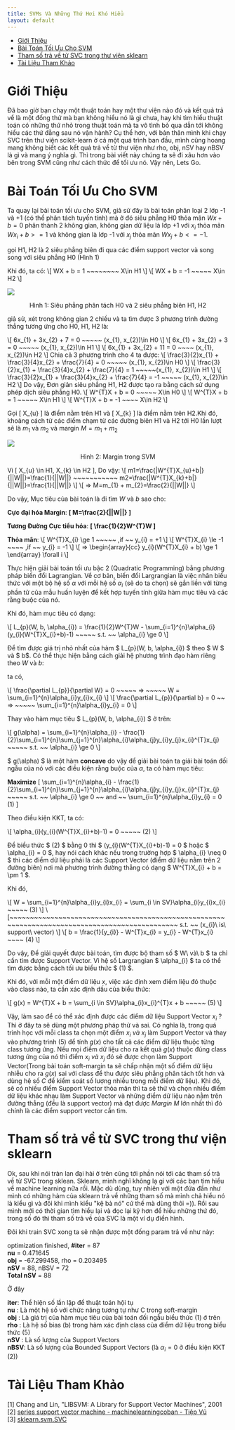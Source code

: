 ```yaml
---
title: SVMs Và Những Thứ Hơi Khó Hiểu
layout: default
---
```


<style>
.singleImg {
    display: block;
    margin-left: auto;
    margin-right: auto;
}
.textSingleImg {
    text-align: center;
}
</style>


<!-- @import "[TOC]" {cmd="toc" depthFrom=1 depthTo=6 orderedList=false} -->

<!-- code_chunk_output -->

- [Giới Thiệu](#giới-thiệu)
- [Bài Toán Tối Ưu Cho SVM](#bài-toán-tối-ưu-cho-svm)
- [Tham số trả về từ SVC trong thư viện sklearn](#tham-số-trả-về-từ-svc-trong-thư-viện-sklearn)
- [Tài Liệu Tham Khảo](#tài-liệu-tham-khảo)

<!-- /code_chunk_output -->


# Giới Thiệu
Đã bao giờ bạn chạy một thuật toán hay một thư viện nào đó và kết quả trả về là một đống thứ mà bạn không hiểu nó là gì chưa, hay khi tìm hiểu thuật toán có những thứ nhỏ trong thuật toán mà ta vô tình bỏ qua dẫn tới không hiểu các thứ đằng sau nó vận hành? Cụ thể hơn, với bản thân mình khi chạy SVC trên thư viện scikit-learn ở cả một quá trình ban đầu, mình cũng hoang mang không biết các kết quả trả về từ thư viện như rho, obj, nSV hay nBSV là gì và mang ý nghĩa gì. Thì trong bài viết này chúng ta sẽ đi xâu hơn vào bên trong SVM cũng như cách thức để tối ưu nó. Vậy nên, Lets Go.

# Bài Toán Tối Ưu Cho SVM

Ta quay lại bài toán tối ưu cho SVM, giả sử đây là bài toán phân loại 2 lớp -1 và +1 (có thể phân tách tuyến tính) mà ở đó siêu phẳng H0 thỏa mãn $Wx + b = 0$ phân thành 2 không gian, không gian dữ liệu là lớp +1 với $x_{i}$ thỏa mãn $Wx_{i} + b >= 1$ và không gian là lớp -1 với $x_{j}$ thỏa mãn $Wx_{j} + b <= -1$.

gọi H1, H2 là 2 siêu phẳng biên đi qua các điểm support vector và song song với siêu phẳng H0 (Hình 1)

Khi đó, ta có:
\\[ WX + b = 1 ~~~~~~~~ X\in H1 \\]
\\[ WX + b = -1 ~~~~~ X\in H2 \\]

<img class="singleImg" src="../../Data/Pictures/Svm/13.png">
<p class="textSingleImg">Hình 1: Siêu phẳng phân tách H0 và 2 siêu phẳng biên H1, H2 </p>

giả sử, xét trong không gian 2 chiều và ta tìm được 3 phương trình đường thẳng tương ứng cho H0, H1, H2 là:

\\[ 6x_{1} + 3x_{2} + 7 = 0 ~~~~~ (x_{1}, x_{2})\in H0 \\]
\\[ 6x_{1} + 3x_{2} + 3 = 0 ~~~~~ (x_{1}, x_{2})\in H1 \\]
\\[ 6x_{1} + 3x_{2} + 11 = 0 ~~~~ (x_{1}, x_{2})\in H2 \\]
Chia cả 3 phương trình cho 4 ta được:
\\[ \frac{3}{2}x_{1} + \frac{3}{4}x_{2} + \frac{7}{4} = 0 ~~~~~ (x_{1}, x_{2})\in H0 \\]
\\[ \frac{3}{2}x_{1} + \frac{3}{4}x_{2} + \frac{7}{4} = 1 ~~~~~(x_{1}, x_{2})\in H1 \\]
\\[ \frac{3}{2}x_{1} + \frac{3}{4}x_{2} + \frac{7}{4} = -1 ~~~~~ (x_{1}, x_{2})\in H2   \\]
Do vậy, Đơn giản siêu phẳng H1, H2 được tạo ra bằng cách sử dụng phép dịch siêu phẳng H0.
\\[  W^{T}X + b = 0 ~~~~~ X\in H0 \\]
\\[ W^{T}X + b = 1 ~~~~~ X\in H1 \\]
\\[ W^{T}X + b = -1 ~~~~ X\in H2 \\]

Gọi \[ X_{u} \] là điểm nằm trên H1 và \[ X_{k} \] là điểm nằm trên H2.Khi đó, khoảng cách từ các điểm chạm từ các đường biên H1 và H2 tới H0 lần lượt sẽ là $m_{1}$ và $m_{2}$ và margin $M = m_{1} + m_{2}$

<img class="singleImg" src="../../Data/Pictures/Svm/15.png">
<p class="textSingleImg">Hình 2: Margin trong SVM</p>

Vì \[ X_{u} \in H1, X_{k} \in H2 \], Do vậy:
\\[  m1=\frac{|W^{T}X_{u}+b|}{||W||}=\frac{1}{||W||} ~~~~~~~~~~~ m2=\frac{|W^{T}X_{k}+b|}{||W||}=\frac{1}{||W||}  \\]
\\[ => M=m_{1} + m_{2}=\frac{2}{||W||} \\]

Do vậy, Mục tiêu của bài toán là đi tìm $W$ và $b$ sao cho:

**Cực đại hóa Margin**: **\[ M=\frac{2}{\|\|W\|\|} \]**

**Tương Đường Cực tiểu hóa**: **\[ \frac{1}{2}W^{T}W \]**

**Thỏa mãn**:
\\[ W^{T}X_{i} \ge 1 ~~~~~ ,if ~~ y_{i} = +1 \\]
\\[ W^{T}X_{i} \le -1 ~~~~ ,if ~~ y_{i} = -1 \\]
\\[ => \begin{array}{cc} y_{i}(W^{T}X_{i} + b) \ge 1 \end{array} \forall i \\]

Thực hiện giải bài toán tối ưu bậc 2 (Quadratic Programming) bằng phương pháp biến đổi Lagrangian. Về cơ bản, biến đổi Largrangian là việc nhân biểu thức với một bộ hệ số $\alpha$ với mỗi hệ số $\alpha_{i}$ (sẽ do ta chọn) sẽ gắn liền với từng phần tử của mẫu huấn luyện để kết hợp tuyến tính giữa hàm mục tiêu và các rằng buộc của nó.

Khi đó, hàm mục tiêu có dạng:

\\[  L_{p}(W, b, \alpha_{i}) = \frac{1}{2}W^{T}W - \sum_{i=1}^{n}\alpha_{i}(y_{i}(W^{T}X_{i}+b)-1) ~~~~~ s.t. ~~ \alpha_{i} \ge 0  \\]

Để tìm được giá trị nhỏ nhất của hàm $ L_{p}(W, b, \alpha_{i}) $ theo $ W $ và $ b$. Có thể thực hiện bằng cách giải hệ phương trình đạo hàm riêng theo $W$ và $b$:

ta có,

\\[ \frac{\partial L_{p}}{\partial W} = 0 ~~~~~ => ~~~~~ W = \sum_{i=1}^{n}\alpha_{i}y_{i}x_{i} \\]
\\[ \frac{\partial L_{p}}{\partial b} = 0 ~~ => ~~~~~ \sum_{i=1}^{n}\alpha_{i}y_{i} = 0  \\]

Thay vào hàm mục tiêu $ L_{p}(W, b, \alpha_{i}) $ ở trên:

\\[ g(\alpha) = \sum_{i=1}^{n}\alpha_{i} - \frac{1}{2}\sum_{i=1}^{n}\sum_{j=1}^{n}\alpha_{i}\alpha_{j}y_{i}y_{j}x_{i}^{T}x_{j} ~~~~~ s.t. ~~ \alpha_{i} \ge 0  \\]

$ g(\alpha) $ là một hàm **concave** do vậy để giải bài toán ta giải bài toán đối ngẫu của nó với các điều kiện rằng buộc của $\alpha$, ta có hàm mục tiêu:

**Maximize** \[ \sum_{i=1}^{n}\alpha_{i} - \frac{1}{2}\sum_{i=1}^{n}\sum_{j=1}^{n}\alpha_{i}\alpha_{j}y_{i}y_{j}x_{i}^{T}x_{j} ~~~~~ s.t. ~~ \alpha_{i} \ge 0 ~~ and ~~ \sum_{i=1}^{n}\alpha_{i}y_{i} = 0 (1) \]

Theo điều kiện KKT, ta có:

\\[ \alpha_{i}(y_{i}(W^{T}X_{i}+b)-1) = 0 ~~~~~ (2) \\]

Để biểu thức $ (2) $ bằng 0 thì $ (y_{i}(W^{T}X_{i}+b)-1) = 0 $ hoặc $ \alpha_{i} = 0 $, hay nói cách khác nếu trong trường hợp $ \alpha_{i} \neq  0 $ thì các điểm dữ liệu phải là các Support Vector (điểm dữ liệu nằm trên 2 đường biên) nơi mà phương trình đường thẳng có dạng $ W^{T}X_{i} + b = \pm 1 $.

Khi đó,

\\[ W = \sum_{i=1}^{n}\alpha_{i}y_{i}x_{i} = \sum_{i \in SV}\alpha_{i}y_{i}x_{i} ~~~~~ (3) \\]
\\[~~~~~~~~~~~~~~~~~~~~~~~~~~~~~~~~~~~~~~~~~~~~~~~~~~~~~~~~~~~~~~~~~~~~~~~~~~~~~~~~~~~~~~~~~~~~~~~ s.t. ~~ (x_{i}\ is\ support\ vector)  \\]
\\[ b = \frac{1}{y_{i}} - W^{T}x_{i} = y_{i} - W^{T}x_{i} ~~~~ (4) \\]

Do vậy, Để giải quyết được bài toán, tìm được bộ tham số $ W\  và\ b $ ta chỉ cần tìm được Support Vector. Vì hệ số Largrangian $ \alpha_{i} $ ta có thể tìm được bằng cách tối ưu biểu thức $ (1) $.

Khi đó, với mỗi một điểm dữ liệu $x$, việc xác định xem điểm liệu đó thuộc vào class nào, ta cần xác định dấu của biểu thức:

\\[ g(x) = W^{T}X + b = \sum_{i \in SV}\alpha_{i}x_{i}^{T}x + b ~~~~~ (5) \\]

Vậy, làm sao để có thể xác định được các điểm dữ liệu Support Vector $x_{i}$ ? Thì ở đây ta sẽ dùng một phương pháp thử và sai. Có nghĩa là, trong quá trình học với mỗi class ta chọn một điểm $x_{i}\ và\ x_{j}$ làm Support Vector và thay vào phương trình $(5)$ để tính $g(x)$ cho tất cả các điểm dữ liệu thuộc từng class tương ứng. Nếu mọi điểm dữ liệu cho ra kết quả $g(x)$ thuộc đúng class tương ứng của nó thì điểm $x_{i}\ và\ x_{j}$ đó sẽ được chọn làm Support Vector(Trong bài toán soft-margin ta sẽ chấp nhận một số điểm dữ liệu nhiễu cho ra $g(x)$ sai với class để thu được siêu phẳng phân tách tốt hơn và dùng hệ số $C$ để kiểm soát số lượng nhiễu trong mỗi điểm dữ liệu). Khi đó, sẽ có nhiều điểm Support Vector thỏa mãn thì ta sẽ thử và chọn nhiều điểm dữ liệu khác nhau làm Support Vector và những điểm dữ liệu nào nằm trên đường thẳng (đều là support vector) mà đạt được $Margin\  M$ lớn nhất thì đó chính là các điểm support vector cần tìm.

# Tham số trả về từ SVC trong thư viện sklearn

Ok, sau khi nói tràn lan đại hải ở trên cũng tới phần nói tới các tham số trả về từ SVC trong sklean. Sklearn, mình nghĩ không lạ gì với các bạn tìm hiểu về machine learning nữa rồi. Mặc dù dùng, tuy nhiên với một đứa đần như mình có những hàm của sklearn trả về những tham số mà mình chả hiểu nó là kiểu gì và đôi khi mình kiểu "kệ bà nó" cứ thế mà dùng thôi =)). Rồi sau mình mới có thời gian tìm hiểu lại và đọc lại kỹ hơn để hiểu những thứ đó, trong số đó thì tham số trả về của SVC là một ví dụ điển hình.

Đôi khi train SVC xong ta sẽ nhận được một đống param trả về như này:

optimization finished, **#iter** = 87<br/>
**nu** = 0.471645<br/>
**obj** = -67.299458, rho = 0.203495<br/>
**nSV** = 88, nBSV = 72<br/>
**Total nSV** = 88<br/>

Ở đây

**iter**: Thể hiện số lần lặp để thuật toán hội tụ<br/>
**nu**  : Là một hệ số với chức năng tương tự như C trong soft-margin<br/>
**obj** : Là giá trị của hàm mục tiêu của bài toán đối ngẫu biểu thức (1) ở trên<br/>
**rho** : Là hệ số bias (b) trong hàm xác định class của điểm dữ liệu trong biểu thức (5)<br/>
**nSV** : Là số lượng của Support Vectors<br/>
**nBSV**: Là số lượng của Bounded Support Vectors (là $\alpha_{i}=0$ ở điều kiện KKT (2))<br/>

# Tài Liệu Tham Khảo
[1] Chang and Lin, "LIBSVM: A Library for Support Vector Machines", 2001<br/>
[2] [series support vector machine - machinelearningcoban - Tiệp Vũ](https://machinelearningcoban.com/2017/04/09/smv/#-gioi-thieu)<br/>
[3] [sklearn.svm.SVC](scikit-learn.org/stable/modules/generated/sklearn.svm.SVC.html)<br/>
